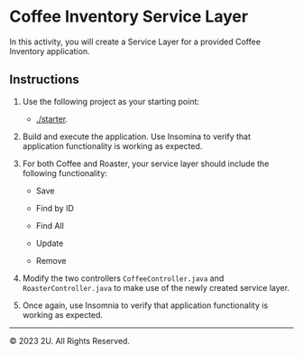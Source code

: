 # Coffee Inventory Service Layer

In this activity, you will create a Service Layer for a provided Coffee Inventory application.

## Instructions

1. Use the following project as your starting point:

   - [./starter](./starter).

2. Build and execute the application. Use Insomina to verify that application functionality is working as expected.

3. For both Coffee and Roaster, your service layer should include the following functionality:

   - Save

   - Find by ID

   - Find All

   - Update

   - Remove

4. Modify the two controllers `CoffeeController.java` and `RoasterController.java` to make use of the newly created service layer.

5. Once again, use Insomnia to verify that application functionality is working as expected.

---

© 2023 2U. All Rights Reserved.
